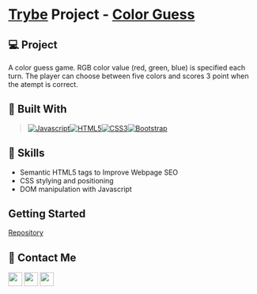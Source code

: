 # [Trybe](https://www.betrybe.com/) Project - [Color Guess](https://arthur-debiasi.github.io/trybe-fundamentals-color-guess/)

## 💻 Project
A color guess game.  RGB color value (red, green, blue) is specified each turn. The player can choose between five colors and scores 3 point when the atempt is correct.
## 🚀 Built With

> [![Javascript][Javascript]][Javascript-url][![HTML5][HTML5]][HTML5-url][![CSS3][CSS3]][CSS3-url][![Bootstrap][Bootstrap.com]][Bootstrap-url]

## 📌 Skills

- Semantic HTML5 tags to Improve Webpage SEO
- CSS stylying and positioning
- DOM manipulation with Javascript

## Getting Started

[Repository](https://github.com/arthur-debiasi/fundamentals-color-guess)

## 💬 Contact Me

<div align="left" style="display: inline_block">
  <a href="https://arthur-debiasi.github.io" target="_blank"><img height="28rem" src="https://img.shields.io/badge/my_portfolio-3fc337?style=for-the-badge" target="_blank"></a> 
  <a href="https://www.linkedin.com/in/arthur-debiasi" target="_blank"><img height="28rem" src="https://img.shields.io/badge/LinkedIn-0077B5?style=for-the-badge&logo=linkedin&logoColor=white"></a> 
  <a href = "mailto:arthurdebiasi@hotmail.com"><img height="28rem" src="https://img.shields.io/badge/outlook-0078D4?style=for-the-badge&logo=microsoftoutlook&logoColor=white" target="_blank"></a>
</div>

[Javascript]: https://img.shields.io/badge/javascript-F7DF1E?style=for-the-badge&logo=javascript&logoColor=white
[Javascript-url]: https://developer.mozilla.org/pt-BR/docs/Web/JavaScript
[HTML5]: https://img.shields.io/badge/html5-E34F26?style=for-the-badge&logo=html5&logoColor=white
[HTML5-URL]: https://developer.mozilla.org/en-US/docs/Glossary/HTML5
[CSS3]: https://img.shields.io/badge/css_3-1572B6?style=for-the-badge&logo=css3&logoColor=white
[CSS3-url]: https://developer.mozilla.org/pt-BR/docs/Web/CSS
[Bootstrap.com]: https://img.shields.io/badge/Bootstrap-563D7C?style=for-the-badge&logo=bootstrap&logoColor=white
[Bootstrap-url]: https://getbootstrap.com
